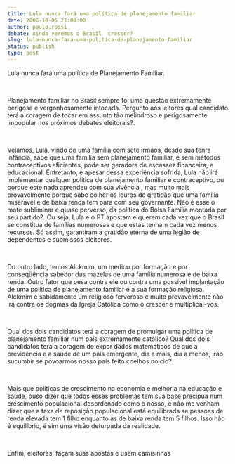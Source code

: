 ```yaml
---
title: Lula nunca fará uma política de planejamento familiar
date: 2006-10-05 21:00:00
author: paulo.rossi
debate: Ainda veremos o Brasil  crescer?
slug: lula-nunca-fara-uma-politica-de-planejamento-familiar
status: publish 
type: post
---
```


Lula nunca fará uma política de Planejamento Familiar.


 


Planejamento familiar no Brasil sempre foi uma questão extremamente perigosa e vergonhosamente intocada. Pergunto aos leitores qual candidato terá a coragem de tocar em assunto tão melindroso e perigosamente impopular nos próximos debates eleitorais?. 


 


Vejamos, Lula, vindo de uma família com sete irmãos, desde sua tenra infância, sabe que uma família sem planejamento familiar, e sem métodos contraceptivos eficientes, pode ser geradora de escassez financeira, e educacional. Entretanto, e apesar dessa experiência sofrida, Lula não irá implementar qualquer política de planejamento familiar e contraceptivo, ou porque este nada aprendeu com sua vivência , mas muito mais provavelmente porque sabe colher os louros de gratidão que uma família miserável e de baixa renda tem para com seu governante. Não é esse o mote subliminar e quase perverso, da política do Bolsa Família montada por seu partido?. Ou seja, Lula e o PT apostam e querem cada vez que o Brasil se constitua de famílias numerosas e que estas tenham cada vez menos recursos. Só assim, garantiram a gratidão eterna de uma legião de dependentes e submissos eleitores.


 


Do outro lado, temos Alckmim, um médico por formação e por conseqüência sabedor das mazelas de uma família numerosa e de baixa renda. Outro fator que pesa contra ele ou contra uma possível implantação de uma política de planejamento familiar é a sua formação religiosa. Alckmim é sabidamente um religioso fervoroso e muito provavelmente não irá contra os dogmas da Igreja Católica como o crescer e multiplicai-vos. 


 


Qual dos dois candidatos terá a coragem de promulgar uma política de planejamento familiar num país extremamente católico? Qual dos dois candidatos terá a coragem de expor dados matemáticos de que a previdência e a saúde de um país emergente, dia a mais, dia a menos, irão sucumbir se povoarmos nosso país feito coelhos no cio?    


 


Mais que políticas de crescimento na economia e melhoria na educação e saúde, ouso dizer que todos esses problemas tem sua base precípua num crescimento populacional desordenado como o nosso, e não me venham dizer que a taxa de reposição populacional está equilibrada se pessoas de renda elevada tem 1 filho enquanto as de baixa renda tem 5 filhos. Isso não é equilíbrio, é sim uma visão deturpada da realidade.  


  


Enfim, eleitores, façam suas apostas e usem camisinhas


